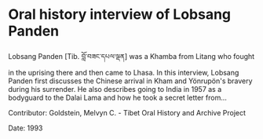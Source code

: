 # Oral history interview of Lobsang Panden  
Lobsang Panden [Tib. བློ་བཟང་དཔལ་ལྡན] was a Khamba from Litang who fought in the uprising there and then came to Lhasa. In this interview, Lobsang Panden first discusses the Chinese arrival in Kham and Yönrupön's bravery during his surrender. He also describes going to India in 1957 as a bodyguard to the Dalai Lama and how he took a secret letter from... 

Contributor: Goldstein, Melvyn C. - Tibet Oral History and Archive Project  

Date:
1993  

